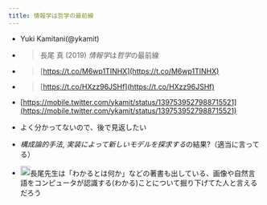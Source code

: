 ```yaml
---
title: 情報学は哲学の最前線
---
```


* Yuki Kamitani(@ykamit)

* 
   > 
   > ⻑尾 真 (2019) *情報学*は*哲学*の最前線

* 
   > 
   > [https://t.co/M6wp1TINHX](https://t.co/M6wp1TINHX)

* 
   > 
   > [https://t.co/HXzz96JSHf](https://t.co/HXzz96JSHf)

* [https://mobile.twitter.com/ykamit/status/1397539527988715521](https://mobile.twitter.com/ykamit/status/1397539527988715521)

* よく分かってないので、後で見返したい

* *構成論的手法*, *実装によって新しいモデルを探求する*の結果?（適当に言ってる）

* <img src='https://scrapbox.io/api/pages/blu3mo-public/nishio/icon' alt='nishio.icon' height="19.5"/>長尾先生は「わかるとは何か」などの著書も出している、画像や自然言語をコンピュータが認識する(わかる)ことについて掘り下げてた人と言えるだろう
